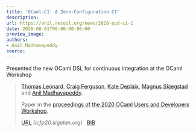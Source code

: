 ```yaml
---
title: 'OCaml-CI: A Zero-Configuration CI'
description:
url: https://anil.recoil.org/news/2020-oud-ci-1
date: 2020-08-01T00:00:00-00:00
preview_image:
authors:
- Anil Madhavapeddy
source:
---
```


<p>Presented the new OCaml DSL for continuous integration at the OCaml Workshop</p>

<blockquote class="paper noquote">
  <div class="paper-info">
  
  <p><a href="https://github.com/https://roscidus.com"><span style="text-wrap:nowrap">Thomas Leonard</span></a>, <a href="https://craigfe.io"><span style="text-wrap:nowrap">Craig Ferguson</span></a>, <a href="https://github.com/kit-ty-kate"><span style="text-wrap:nowrap">Kate Deplaix</span></a>, <a href="http://www.skjegstad.com/about/"><span style="text-wrap:nowrap">Magnus Skjegstad</span></a> and <a href="https://anil.recoil.org"><span style="text-wrap:nowrap">Anil Madhavapeddy</span></a>.</p>
  <p>Paper in the <a href="https://icfp20.sigplan.org/details/ocaml-2020-papers/6/OCaml-CI-A-Zero-Configuration-CI">proceedings of the 2020 OCaml Users and Developers Workshop</a>.</p>
  <p><a href="https://icfp20.sigplan.org/details/ocaml-2020-papers/6/OCaml-CI-A-Zero-Configuration-CI">URL</a> <i style="color: #666666">(icfp20.sigplan.org)</i>
 &nbsp; <a href="https://anil.recoil.org/papers/2020-oud-ci.bib">BIB</a>
</p>
  </div>
</blockquote>




